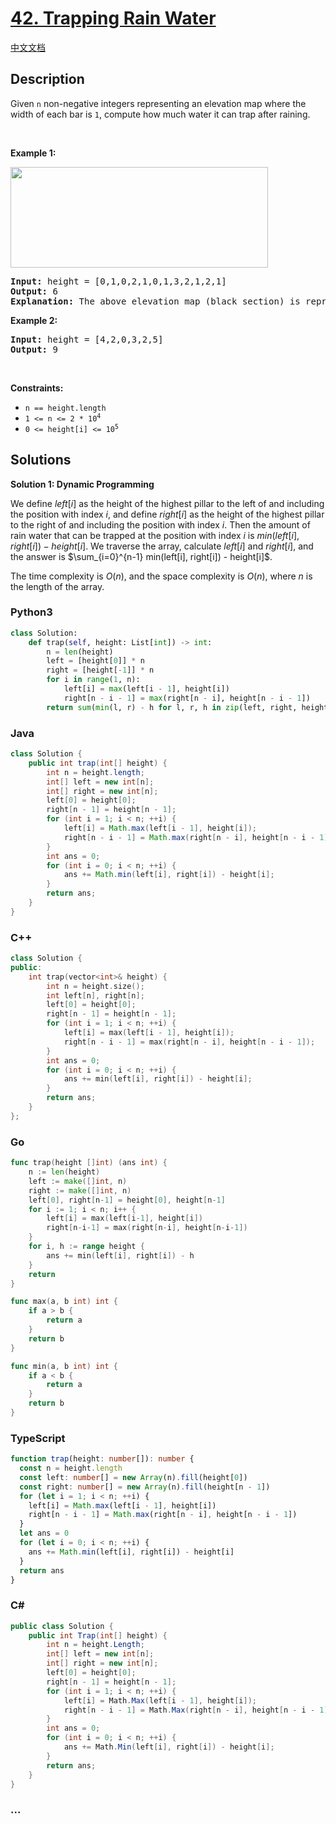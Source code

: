 # [42. Trapping Rain Water](https://leetcode.com/problems/trapping-rain-water)

[中文文档](/solution/0000-0099/0042.Trapping%20Rain%20Water/README.md)

## Description

<p>Given <code>n</code> non-negative integers representing an elevation map where the width of each bar is <code>1</code>, compute how much water it can trap after raining.</p>

<p>&nbsp;</p>
<p><strong class="example">Example 1:</strong></p>
<img src="https://fastly.jsdelivr.net/gh/doocs/leetcode@main/solution/0000-0099/0042.Trapping%20Rain%20Water/images/rainwatertrap.png" style="width: 412px; height: 161px;" />
<pre>
<strong>Input:</strong> height = [0,1,0,2,1,0,1,3,2,1,2,1]
<strong>Output:</strong> 6
<strong>Explanation:</strong> The above elevation map (black section) is represented by array [0,1,0,2,1,0,1,3,2,1,2,1]. In this case, 6 units of rain water (blue section) are being trapped.
</pre>

<p><strong class="example">Example 2:</strong></p>

<pre>
<strong>Input:</strong> height = [4,2,0,3,2,5]
<strong>Output:</strong> 9
</pre>

<p>&nbsp;</p>
<p><strong>Constraints:</strong></p>

<ul>
	<li><code>n == height.length</code></li>
	<li><code>1 &lt;= n &lt;= 2 * 10<sup>4</sup></code></li>
	<li><code>0 &lt;= height[i] &lt;= 10<sup>5</sup></code></li>
</ul>

## Solutions

**Solution 1: Dynamic Programming**

We define $left[i]$ as the height of the highest pillar to the left of and including the position with index $i$, and define $right[i]$ as the height of the highest pillar to the right of and including the position with index $i$. Then the amount of rain water that can be trapped at the position with index $i$ is $min(left[i], right[i]) - height[i]$. We traverse the array, calculate $left[i]$ and $right[i]$, and the answer is $\sum_{i=0}^{n-1} min(left[i], right[i]) - height[i]$.

The time complexity is $O(n)$, and the space complexity is $O(n)$, where $n$ is the length of the array.

<!-- tabs:start -->

### **Python3**

```python
class Solution:
    def trap(self, height: List[int]) -> int:
        n = len(height)
        left = [height[0]] * n
        right = [height[-1]] * n
        for i in range(1, n):
            left[i] = max(left[i - 1], height[i])
            right[n - i - 1] = max(right[n - i], height[n - i - 1])
        return sum(min(l, r) - h for l, r, h in zip(left, right, height))
```

### **Java**

```java
class Solution {
    public int trap(int[] height) {
        int n = height.length;
        int[] left = new int[n];
        int[] right = new int[n];
        left[0] = height[0];
        right[n - 1] = height[n - 1];
        for (int i = 1; i < n; ++i) {
            left[i] = Math.max(left[i - 1], height[i]);
            right[n - i - 1] = Math.max(right[n - i], height[n - i - 1]);
        }
        int ans = 0;
        for (int i = 0; i < n; ++i) {
            ans += Math.min(left[i], right[i]) - height[i];
        }
        return ans;
    }
}
```

### **C++**

```cpp
class Solution {
public:
    int trap(vector<int>& height) {
        int n = height.size();
        int left[n], right[n];
        left[0] = height[0];
        right[n - 1] = height[n - 1];
        for (int i = 1; i < n; ++i) {
            left[i] = max(left[i - 1], height[i]);
            right[n - i - 1] = max(right[n - i], height[n - i - 1]);
        }
        int ans = 0;
        for (int i = 0; i < n; ++i) {
            ans += min(left[i], right[i]) - height[i];
        }
        return ans;
    }
};
```

### **Go**

```go
func trap(height []int) (ans int) {
	n := len(height)
	left := make([]int, n)
	right := make([]int, n)
	left[0], right[n-1] = height[0], height[n-1]
	for i := 1; i < n; i++ {
		left[i] = max(left[i-1], height[i])
		right[n-i-1] = max(right[n-i], height[n-i-1])
	}
	for i, h := range height {
		ans += min(left[i], right[i]) - h
	}
	return
}

func max(a, b int) int {
	if a > b {
		return a
	}
	return b
}

func min(a, b int) int {
	if a < b {
		return a
	}
	return b
}
```

### **TypeScript**

```ts
function trap(height: number[]): number {
  const n = height.length
  const left: number[] = new Array(n).fill(height[0])
  const right: number[] = new Array(n).fill(height[n - 1])
  for (let i = 1; i < n; ++i) {
    left[i] = Math.max(left[i - 1], height[i])
    right[n - i - 1] = Math.max(right[n - i], height[n - i - 1])
  }
  let ans = 0
  for (let i = 0; i < n; ++i) {
    ans += Math.min(left[i], right[i]) - height[i]
  }
  return ans
}
```

### **C#**

```cs
public class Solution {
    public int Trap(int[] height) {
        int n = height.Length;
        int[] left = new int[n];
        int[] right = new int[n];
        left[0] = height[0];
        right[n - 1] = height[n - 1];
        for (int i = 1; i < n; ++i) {
            left[i] = Math.Max(left[i - 1], height[i]);
            right[n - i - 1] = Math.Max(right[n - i], height[n - i - 1]);
        }
        int ans = 0;
        for (int i = 0; i < n; ++i) {
            ans += Math.Min(left[i], right[i]) - height[i];
        }
        return ans;
    }
}
```

### **...**

```

```

<!-- tabs:end -->
